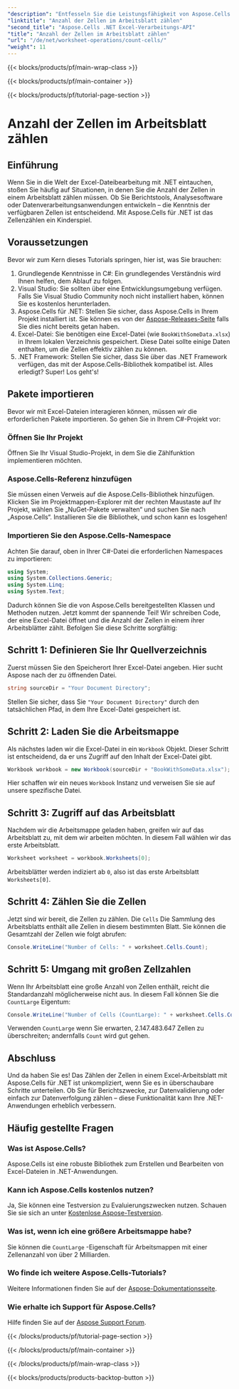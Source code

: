 ```yaml
---
"description": "Entfesseln Sie die Leistungsfähigkeit von Aspose.Cells für .NET. Erfahren Sie in dieser Schritt-für-Schritt-Anleitung, wie Sie Zellen in einem Excel-Arbeitsblatt zählen."
"linktitle": "Anzahl der Zellen im Arbeitsblatt zählen"
"second_title": "Aspose.Cells .NET Excel-Verarbeitungs-API"
"title": "Anzahl der Zellen im Arbeitsblatt zählen"
"url": "/de/net/worksheet-operations/count-cells/"
"weight": 11
---
```


{{< blocks/products/pf/main-wrap-class >}}

{{< blocks/products/pf/main-container >}}

{{< blocks/products/pf/tutorial-page-section >}}

# Anzahl der Zellen im Arbeitsblatt zählen

## Einführung
Wenn Sie in die Welt der Excel-Dateibearbeitung mit .NET eintauchen, stoßen Sie häufig auf Situationen, in denen Sie die Anzahl der Zellen in einem Arbeitsblatt zählen müssen. Ob Sie Berichtstools, Analysesoftware oder Datenverarbeitungsanwendungen entwickeln – die Kenntnis der verfügbaren Zellen ist entscheidend. Mit Aspose.Cells für .NET ist das Zellenzählen ein Kinderspiel.
## Voraussetzungen
Bevor wir zum Kern dieses Tutorials springen, hier ist, was Sie brauchen:
1. Grundlegende Kenntnisse in C#: Ein grundlegendes Verständnis wird Ihnen helfen, dem Ablauf zu folgen.
2. Visual Studio: Sie sollten über eine Entwicklungsumgebung verfügen. Falls Sie Visual Studio Community noch nicht installiert haben, können Sie es kostenlos herunterladen.
3. Aspose.Cells für .NET: Stellen Sie sicher, dass Aspose.Cells in Ihrem Projekt installiert ist. Sie können es von der [Aspose-Releases-Seite](https://releases.aspose.com/cells/net/) falls Sie dies nicht bereits getan haben.
4. Excel-Datei: Sie benötigen eine Excel-Datei (wie `BookWithSomeData.xlsx`) in Ihrem lokalen Verzeichnis gespeichert. Diese Datei sollte einige Daten enthalten, um die Zellen effektiv zählen zu können.
5. .NET Framework: Stellen Sie sicher, dass Sie über das .NET Framework verfügen, das mit der Aspose.Cells-Bibliothek kompatibel ist.
Alles erledigt? Super! Los geht's!
## Pakete importieren
Bevor wir mit Excel-Dateien interagieren können, müssen wir die erforderlichen Pakete importieren. So gehen Sie in Ihrem C#-Projekt vor:
### Öffnen Sie Ihr Projekt
Öffnen Sie Ihr Visual Studio-Projekt, in dem Sie die Zählfunktion implementieren möchten. 
### Aspose.Cells-Referenz hinzufügen
Sie müssen einen Verweis auf die Aspose.Cells-Bibliothek hinzufügen. Klicken Sie im Projektmappen-Explorer mit der rechten Maustaste auf Ihr Projekt, wählen Sie „NuGet-Pakete verwalten“ und suchen Sie nach „Aspose.Cells“. Installieren Sie die Bibliothek, und schon kann es losgehen!
### Importieren Sie den Aspose.Cells-Namespace
Achten Sie darauf, oben in Ihrer C#-Datei die erforderlichen Namespaces zu importieren:
```csharp
using System;
using System.Collections.Generic;
using System.Linq;
using System.Text;
```
Dadurch können Sie die von Aspose.Cells bereitgestellten Klassen und Methoden nutzen.
Jetzt kommt der spannende Teil! Wir schreiben Code, der eine Excel-Datei öffnet und die Anzahl der Zellen in einem ihrer Arbeitsblätter zählt. Befolgen Sie diese Schritte sorgfältig:
## Schritt 1: Definieren Sie Ihr Quellverzeichnis
Zuerst müssen Sie den Speicherort Ihrer Excel-Datei angeben. Hier sucht Aspose nach der zu öffnenden Datei.
```csharp
string sourceDir = "Your Document Directory";
```
Stellen Sie sicher, dass Sie `"Your Document Directory"` durch den tatsächlichen Pfad, in dem Ihre Excel-Datei gespeichert ist.
## Schritt 2: Laden Sie die Arbeitsmappe
Als nächstes laden wir die Excel-Datei in ein `Workbook` Objekt. Dieser Schritt ist entscheidend, da er uns Zugriff auf den Inhalt der Excel-Datei gibt.
```csharp
Workbook workbook = new Workbook(sourceDir + "BookWithSomeData.xlsx");
```
Hier schaffen wir ein neues `Workbook` Instanz und verweisen Sie sie auf unsere spezifische Datei.
## Schritt 3: Zugriff auf das Arbeitsblatt
Nachdem wir die Arbeitsmappe geladen haben, greifen wir auf das Arbeitsblatt zu, mit dem wir arbeiten möchten. In diesem Fall wählen wir das erste Arbeitsblatt.
```csharp
Worksheet worksheet = workbook.Worksheets[0];
```
Arbeitsblätter werden indiziert ab `0`, also ist das erste Arbeitsblatt `Worksheets[0]`.
## Schritt 4: Zählen Sie die Zellen
Jetzt sind wir bereit, die Zellen zu zählen. Die `Cells` Die Sammlung des Arbeitsblatts enthält alle Zellen in diesem bestimmten Blatt. Sie können die Gesamtzahl der Zellen wie folgt abrufen:
```csharp
Console.WriteLine("Number of Cells: " + worksheet.Cells.Count);
```
## Schritt 5: Umgang mit großen Zellzahlen
Wenn Ihr Arbeitsblatt eine große Anzahl von Zellen enthält, reicht die Standardanzahl möglicherweise nicht aus. In diesem Fall können Sie die `CountLarge` Eigentum:
```csharp
Console.WriteLine("Number of Cells (CountLarge): " + worksheet.Cells.CountLarge);
```
Verwenden `CountLarge` wenn Sie erwarten, 2.147.483.647 Zellen zu überschreiten; andernfalls `Count` wird gut gehen.
## Abschluss
Und da haben Sie es! Das Zählen der Zellen in einem Excel-Arbeitsblatt mit Aspose.Cells für .NET ist unkompliziert, wenn Sie es in überschaubare Schritte unterteilen. Ob Sie für Berichtszwecke, zur Datenvalidierung oder einfach zur Datenverfolgung zählen – diese Funktionalität kann Ihre .NET-Anwendungen erheblich verbessern.
## Häufig gestellte Fragen
### Was ist Aspose.Cells?
Aspose.Cells ist eine robuste Bibliothek zum Erstellen und Bearbeiten von Excel-Dateien in .NET-Anwendungen.
### Kann ich Aspose.Cells kostenlos nutzen?
Ja, Sie können eine Testversion zu Evaluierungszwecken nutzen. Schauen Sie sie sich an unter [Kostenlose Aspose-Testversion](https://releases.aspose.com/).
### Was ist, wenn ich eine größere Arbeitsmappe habe?
Sie können die `CountLarge` -Eigenschaft für Arbeitsmappen mit einer Zellenanzahl von über 2 Milliarden.
### Wo finde ich weitere Aspose.Cells-Tutorials?
Weitere Informationen finden Sie auf der [Aspose-Dokumentationsseite](https://reference.aspose.com/cells/net/).
### Wie erhalte ich Support für Aspose.Cells?
Hilfe finden Sie auf der [Aspose Support Forum](https://forum.aspose.com/c/cells/9).


{{< /blocks/products/pf/tutorial-page-section >}}

{{< /blocks/products/pf/main-container >}}

{{< /blocks/products/pf/main-wrap-class >}}

{{< blocks/products/products-backtop-button >}}